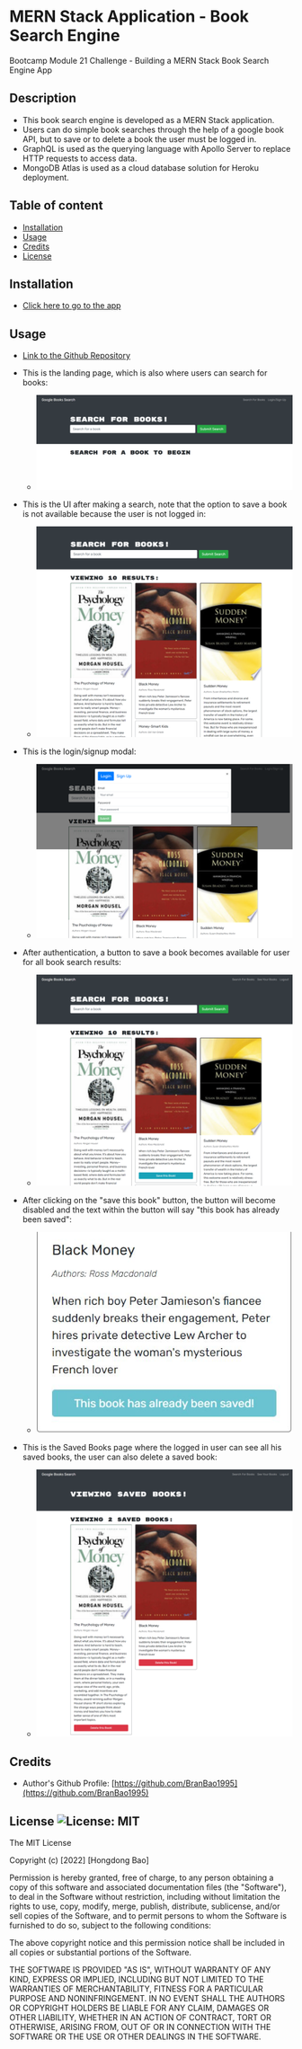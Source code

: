 # MERN Stack Application - Book Search Engine

Bootcamp Module 21 Challenge - Building a MERN Stack Book Search Engine App

## Description

- This book search engine is developed as a MERN Stack application.
- Users can do simple book searches through the help of a google book API, but to save or to delete a book the user must be logged in.
- GraphQL is used as the querying language with Apollo Server to replace HTTP requests to access data.
- MongoDB Atlas is used as a cloud database solution for Heroku deployment.

## Table of content

- [Installation](#installation)
- [Usage](#usage)
- [Credits](#credits)
- [License](#license)

## Installation

- [Click here to go to the app](https://afternoon-reef-69229.herokuapp.com/)

## Usage

- [Link to the Github Repository](https://github.com/BranBao1995/Book-Search-Engine)

- This is the landing page, which is also where users can search for books:

  - ![landing page](./images/home_page.png)

- This is the UI after making a search, note that the option to save a book is not available because the user is not logged in:

  - ![book search results without authentication](./images/bookSearch_without_login.png)

- This is the login/signup modal:

  - ![modal](./images/login_signup_modal.png)

- After authentication, a button to save a book becomes available for user for all book search results:

  - ![book search results with authentication](./images/bookSearch_with_login.png)

- After clicking on the "save this book" button, the button will become disabled and the text within the button will say "this book has already been saved":

  - ![book has already been saved](./images/book_has_been_saved.JPG)

- This is the Saved Books page where the logged in user can see all his saved books, the user can also delete a saved book:

  - ![saved books page](./images/savedBook_page.png)

## Credits

- Author's Github Profile: [https://github.com/BranBao1995](https://github.com/BranBao1995)

## License ![License: MIT](https://img.shields.io/badge/License-MIT-yellow.svg)

The MIT License

Copyright (c) [2022] [Hongdong Bao]

Permission is hereby granted, free of charge, to any person obtaining a copy
of this software and associated documentation files (the "Software"), to deal
in the Software without restriction, including without limitation the rights
to use, copy, modify, merge, publish, distribute, sublicense, and/or sell
copies of the Software, and to permit persons to whom the Software is
furnished to do so, subject to the following conditions:

The above copyright notice and this permission notice shall be included in all
copies or substantial portions of the Software.

THE SOFTWARE IS PROVIDED "AS IS", WITHOUT WARRANTY OF ANY KIND, EXPRESS OR
IMPLIED, INCLUDING BUT NOT LIMITED TO THE WARRANTIES OF MERCHANTABILITY,
FITNESS FOR A PARTICULAR PURPOSE AND NONINFRINGEMENT. IN NO EVENT SHALL THE
AUTHORS OR COPYRIGHT HOLDERS BE LIABLE FOR ANY CLAIM, DAMAGES OR OTHER
LIABILITY, WHETHER IN AN ACTION OF CONTRACT, TORT OR OTHERWISE, ARISING FROM,
OUT OF OR IN CONNECTION WITH THE SOFTWARE OR THE USE OR OTHER DEALINGS IN THE
SOFTWARE.
